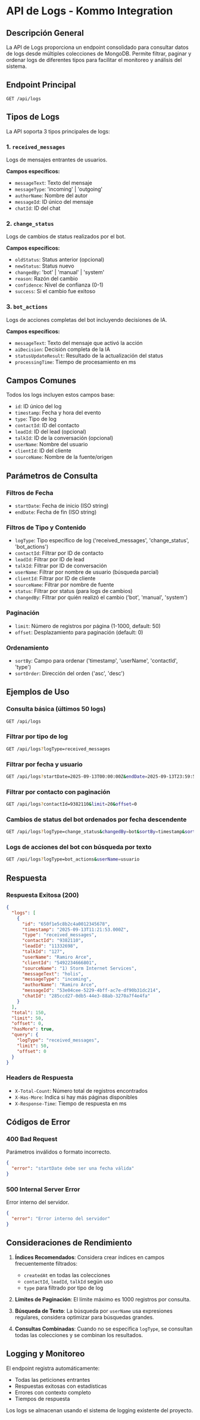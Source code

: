 # API de Logs - Kommo Integration

## Descripción General

La API de Logs proporciona un endpoint consolidado para consultar datos de logs desde múltiples colecciones de MongoDB. Permite filtrar, paginar y ordenar logs de diferentes tipos para facilitar el monitoreo y análisis del sistema.

## Endpoint Principal

```
GET /api/logs
```

## Tipos de Logs

La API soporta 3 tipos principales de logs:

### 1. `received_messages`
Logs de mensajes entrantes de usuarios.

**Campos específicos:**
- `messageText`: Texto del mensaje
- `messageType`: 'incoming' | 'outgoing'
- `authorName`: Nombre del autor
- `messageId`: ID único del mensaje
- `chatId`: ID del chat

### 2. `change_status`
Logs de cambios de status realizados por el bot.

**Campos específicos:**
- `oldStatus`: Status anterior (opcional)
- `newStatus`: Status nuevo
- `changedBy`: 'bot' | 'manual' | 'system'
- `reason`: Razón del cambio
- `confidence`: Nivel de confianza (0-1)
- `success`: Si el cambio fue exitoso

### 3. `bot_actions`
Logs de acciones completas del bot incluyendo decisiones de IA.

**Campos específicos:**
- `messageText`: Texto del mensaje que activó la acción
- `aiDecision`: Decisión completa de la IA
- `statusUpdateResult`: Resultado de la actualización del status
- `processingTime`: Tiempo de procesamiento en ms

## Campos Comunes

Todos los logs incluyen estos campos base:

- `id`: ID único del log
- `timestamp`: Fecha y hora del evento
- `type`: Tipo de log
- `contactId`: ID del contacto
- `leadId`: ID del lead (opcional)
- `talkId`: ID de la conversación (opcional)
- `userName`: Nombre del usuario
- `clientId`: ID del cliente
- `sourceName`: Nombre de la fuente/origen

## Parámetros de Consulta

### Filtros de Fecha
- `startDate`: Fecha de inicio (ISO string)
- `endDate`: Fecha de fin (ISO string)

### Filtros de Tipo y Contenido
- `logType`: Tipo específico de log ('received_messages', 'change_status', 'bot_actions')
- `contactId`: Filtrar por ID de contacto
- `leadId`: Filtrar por ID de lead
- `talkId`: Filtrar por ID de conversación
- `userName`: Filtrar por nombre de usuario (búsqueda parcial)
- `clientId`: Filtrar por ID de cliente
- `sourceName`: Filtrar por nombre de fuente
- `status`: Filtrar por status (para logs de cambios)
- `changedBy`: Filtrar por quién realizó el cambio ('bot', 'manual', 'system')

### Paginación
- `limit`: Número de registros por página (1-1000, default: 50)
- `offset`: Desplazamiento para paginación (default: 0)

### Ordenamiento
- `sortBy`: Campo para ordenar ('timestamp', 'userName', 'contactId', 'type')
- `sortOrder`: Dirección del orden ('asc', 'desc')

## Ejemplos de Uso

### Consulta básica (últimos 50 logs)
```bash
GET /api/logs
```

### Filtrar por tipo de log
```bash
GET /api/logs?logType=received_messages
```

### Filtrar por fecha y usuario
```bash
GET /api/logs?startDate=2025-09-13T00:00:00Z&endDate=2025-09-13T23:59:59Z&userName=Ramiro
```

### Filtrar por contacto con paginación
```bash
GET /api/logs?contactId=9382110&limit=20&offset=0
```

### Cambios de status del bot ordenados por fecha descendente
```bash
GET /api/logs?logType=change_status&changedBy=bot&sortBy=timestamp&sortOrder=desc
```

### Logs de acciones del bot con búsqueda por texto
```bash
GET /api/logs?logType=bot_actions&userName=usuario
```

## Respuesta

### Respuesta Exitosa (200)
```json
{
  "logs": [
    {
      "id": "650f1e5c8b2c4a0012345678",
      "timestamp": "2025-09-13T11:21:53.000Z",
      "type": "received_messages",
      "contactId": "9382110",
      "leadId": "11332698",
      "talkId": "127",
      "userName": "Ramiro Arce",
      "clientId": "5492234666801",
      "sourceName": "1) Storm Internet Services",
      "messageText": "holis",
      "messageType": "incoming",
      "authorName": "Ramiro Arce",
      "messageId": "53e04cee-5229-4bff-ac7e-df90b31dc214",
      "chatId": "285ccd27-0db5-44e3-88ab-3270a7f4e4fa"
    }
  ],
  "total": 150,
  "limit": 50,
  "offset": 0,
  "hasMore": true,
  "query": {
    "logType": "received_messages",
    "limit": 50,
    "offset": 0
  }
}
```

### Headers de Respuesta
- `X-Total-Count`: Número total de registros encontrados
- `X-Has-More`: Indica si hay más páginas disponibles
- `X-Response-Time`: Tiempo de respuesta en ms

## Códigos de Error

### 400 Bad Request
Parámetros inválidos o formato incorrecto.

```json
{
  "error": "startDate debe ser una fecha válida"
}
```

### 500 Internal Server Error
Error interno del servidor.

```json
{
  "error": "Error interno del servidor"
}
```

## Consideraciones de Rendimiento

1. **Índices Recomendados**: Considera crear índices en campos frecuentemente filtrados:
   - `createdAt` en todas las colecciones
   - `contactId`, `leadId`, `talkId` según uso
   - `type` para filtrado por tipo de log

2. **Límites de Paginación**: El límite máximo es 1000 registros por consulta.

3. **Búsqueda de Texto**: La búsqueda por `userName` usa expresiones regulares, considera optimizar para búsquedas grandes.

4. **Consultas Combinadas**: Cuando no se especifica `logType`, se consultan todas las colecciones y se combinan los resultados.

## Logging y Monitoreo

El endpoint registra automáticamente:
- Todas las peticiones entrantes
- Respuestas exitosas con estadísticas
- Errores con contexto completo
- Tiempos de respuesta

Los logs se almacenan usando el sistema de logging existente del proyecto.
